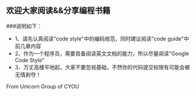 欢迎大家阅读&&分享编程书籍
----------------------------------------

###说明如下：
- 1、请先认真阅读"code style"中的编码规范，同时建议阅读"code guide"中前几章内容
- 2、作为一个程序员，需要具备阅读英文文档的能力，所以尽量阅读"Google Code Style"
- 3、万丈高楼平地起，大家不要忽视基础，不然你的代码提交权限有可能会被无情剥夺！

From Unicorn Group of CYOU